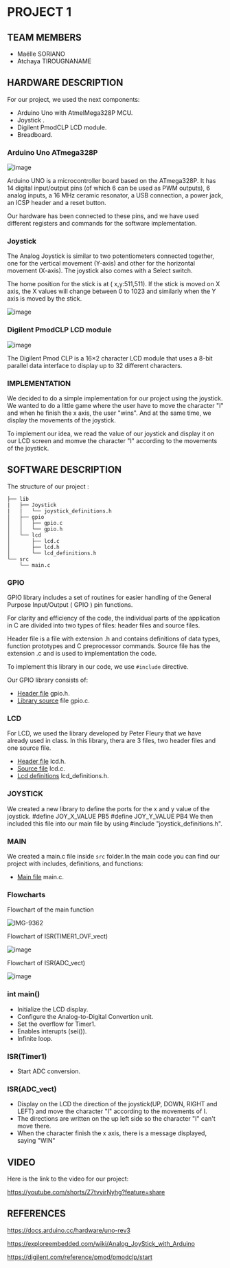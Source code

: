 # PROJECT 1
## TEAM MEMBERS
- Maëlle SORIANO
- Atchaya TIROUGNANAME

## HARDWARE DESCRIPTION

For our project, we used the next components:

- Arduino Uno with AtmelMega328P MCU.
- Joystick .
- Digilent PmodCLP LCD module.
- Breadboard.


### Arduino Uno ATmega328P

![image](https://user-images.githubusercontent.com/114863539/206877940-41feb3db-5e2c-4d62-a621-a31d320ece04.png)

Arduino UNO is a microcontroller board based on the ATmega328P. It has 14 digital input/output pins (of which 6 can be used as PWM outputs), 6 analog inputs, a 16 MHz ceramic resonator, a USB connection, a power jack, an ICSP header and a reset button. 

Our hardware has been connected to these pins, and we have used different registers and commands for the software implementation.

### Joystick


The Analog Joystick is similar to two potentiometers connected together, one for the vertical movement (Y-axis) and other for the horizontal movement (X-axis). The joystick also comes with a Select switch.

The home position for the stick is at ( x,y:511,511). If the stick is moved on X axis, the X values will change between 0 to 1023 and similarly when the Y axis is moved by the stick.

![image](https://user-images.githubusercontent.com/114863539/206878131-a2a6d708-3ee7-4932-9f09-46751da8e7bc.png)


### Digilent PmodCLP LCD module

![image](https://user-images.githubusercontent.com/114863539/206877926-a9289cf0-c34a-429e-9641-afbe14eca79b.png)

The Digilent Pmod CLP is a 16×2 character LCD module that uses a 8-bit parallel data interface to display up to 32 different characters.


### IMPLEMENTATION


We decided to do a simple implementation for our project using the joystick. We wanted to do a little game where the user have to move the character "I" and when he finish the x axis, the user "wins". And at the same time, we display the movements of the joystick.

To implement our idea, we read the value of our joystick and display it on our LCD screen and momve the character "I" according to the movements of the joystick. 


## SOFTWARE DESCRIPTION

The structure of our project :
```
├── lib
|   ├── Joystick
|   |   └── joystick_definitions.h
│   ├── gpio
│   │   ├── gpio.c
│   │   └── gpio.h
│   └── lcd
│       ├── lcd.c
│       ├── lcd.h
│       └── lcd_definitions.h
└── src
    └── main.c

```

### GPIO

GPIO library includes a set of routines for easier handling of the General Purpose Input/Output ( GPIO ) pin functions. 

For clarity and efficiency of the code, the individual parts of the application in C are divided into two types of files: header files and source files.

Header file is a file with extension .h and contains definitions of data types, function prototypes and C preprocessor commands. 
Source file has the extension .c and is used to implementation the code. 

To implement this library in our code, we use ```#include``` directive. 

Our GPIO library consists of:
- [Header file](https://github.com/Atchaya23/digital-electronics-2/blob/main/project-1/lib/gpio/gpio.h) gpio.h.
- [Library source](https://github.com/Atchaya23/digital-electronics-2/blob/main/project-1/lib/gpio/gpio.c) file gpio.c.


### LCD

For LCD, we used the library developed by Peter Fleury that we have already used in class.
In this library, thera are 3 files, two header files and one source file.

- [Header file](https://github.com/Atchaya23/digital-electronics-2/blob/main/project-1/lib/lcd/lcd.h) lcd.h.
- [Source file](https://github.com/Atchaya23/digital-electronics-2/blob/main/project-1/lib/lcd/lcd.c) lcd.c.
- [Lcd definitions](https://github.com/Atchaya23/digital-electronics-2/blob/main/project-1/lib/lcd/lcd_definitions.h) lcd_definitions.h.

### JOYSTICK

We created a new library to define the ports for the x and y value of the joystick.
#define JOY_X_VALUE PB5
#define JOY_Y_VALUE PB4
We then included this file into our main file by using #include "joystick_definitions.h".

### MAIN

We created a main.c file inside ```src``` folder.In the main code you can find our project with includes, definitions, and functions:

- [Main file](https://github.com/Atchaya23/digital-electronics-2/blob/main/project-1/src/main.c) main.c.


### Flowcharts

Flowchart of the main function

![IMG-9362](https://user-images.githubusercontent.com/114863539/206878569-2c072acf-68c7-4eec-b1e2-1cf9e1f6faef.jpg)


Flowchart of ISR(TIMER1_OVF_vect)

![image](https://user-images.githubusercontent.com/114863539/206878635-8cd0e8ad-0f28-49ee-8460-ba68bf7e19cf.png)


Flowchart of ISR(ADC_vect)

![image](https://user-images.githubusercontent.com/114863539/206879768-af741499-9aaf-45fa-8497-1c0ee84ac8f5.png)



### int main()

* Initialize the LCD display.
* Configure the Analog-to-Digital Convertion unit.
* Set the overflow for Timer1.
* Enables interupts (sei()).
* Infinite loop.



### ISR(Timer1)

* Start ADC conversion.



### ISR(ADC_vect)

* Display on the LCD the direction of the joystick(UP, DOWN, RIGHT and LEFT) and move the character "I" according to the movements of I.
* The directions are written on the up left side so the character "I" can't move there.
* When the character finish the x axis, there is a message displayed, saying "WIN"


## VIDEO

Here is the link to the video for our project:

https://youtube.com/shorts/Z7tvvirNyhg?feature=share


## REFERENCES
https://docs.arduino.cc/hardware/uno-rev3

https://exploreembedded.com/wiki/Analog_JoyStick_with_Arduino

https://digilent.com/reference/pmod/pmodclp/start
